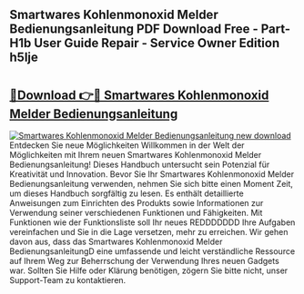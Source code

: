 ## Smartwares Kohlenmonoxid Melder Bedienungsanleitung PDF Download Free - Part-H1b User Guide Repair - Service Owner Edition h5lje

# <h2><a href="http://df0b2o.blite.top/?on=Smartwares+Kohlenmonoxid+Melder+Bedienungsanleitung">🔗Download 👉🔴 Smartwares Kohlenmonoxid Melder Bedienungsanleitung</a></h2>

[![Smartwares Kohlenmonoxid Melder Bedienungsanleitung new download](https://i.imgur.com/lujVjoI.png)](http://df0b2o.blite.top/?on=Smartwares+Kohlenmonoxid+Melder+Bedienungsanleitung)
Entdecken Sie neue Möglichkeiten Willkommen in der Welt der Möglichkeiten mit Ihrem neuen Smartwares Kohlenmonoxid Melder Bedienungsanleitung! Dieses Handbuch untersucht sein Potenzial für Kreativität und Innovation. Bevor Sie Ihr Smartwares Kohlenmonoxid Melder Bedienungsanleitung verwenden, nehmen Sie sich bitte einen Moment Zeit, um dieses Handbuch sorgfältig zu lesen. Es enthält detaillierte Anweisungen zum Einrichten des Produkts sowie Informationen zur Verwendung seiner verschiedenen Funktionen und Fähigkeiten. Mit Funktionen wie der Funktionsliste soll Ihr neues REDDDDDDD Ihre Aufgaben vereinfachen und Sie in die Lage versetzen, mehr zu erreichen. Wir gehen davon aus, dass das Smartwares Kohlenmonoxid Melder BedienungsanleitungD eine umfassende und leicht verständliche Ressource auf Ihrem Weg zur Beherrschung der Verwendung Ihres neuen Gadgets war. Sollten Sie Hilfe oder Klärung benötigen, zögern Sie bitte nicht, unser Support-Team zu kontaktieren.
